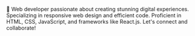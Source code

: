 👋 Web developer passionate about creating stunning digital experiences. Specializing in responsive web design and efficient code. Proficient in HTML, CSS, JavaScript, and frameworks like React.js. Let's connect and collaborate!

<!---
- 👋 Hi, I’m @KartikeySingh99
- 👀 I’m interested in Web Development
- 🌱 I’m currently learning React JS
- 💞️ I’m looking to collaborate on ...
- 📫 How to reach me ...
--->
<!---
KartikeySingh99/KartikeySingh99 is a ✨ special ✨ repository because its `README.md` (this file) appears on your GitHub profile.
You can click the Preview link to take a look at your changes.
--->
